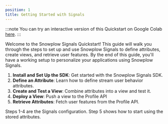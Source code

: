```yaml
---
position: 1
title: Getting Started with Signals
---
```


:::note
You can try an interactive version of this Quickstart on Google Colab [here](https://colab.research.google.com/drive/1ExqheS4lIuJRs0wk0B6sxaYfnZGcTYUv).
:::


Welcome to the Snowplow Signals Quickstart! This guide will walk you through the steps to set up and use Snowplow Signals to define attributes, create views, and retrieve user features. By the end of this guide, you'll have a working setup to personalize your applications using Snowplow Signals.

1. **Install and Set Up the SDK**: Get started with the Snowplow Signals SDK.
2. **Define an Attribute**: Learn how to define stream user behavior attributes.
3. **Create and Test a View**: Combine attributes into a view and test it.
4. **Deploy a View**: Push a view to the Profile API
5. **Retrieve Attributes**: Fetch user features from the Profile API.

Steps 1-4 are the Signals configuration. Step 5 shows how to start using the stored attributes.
